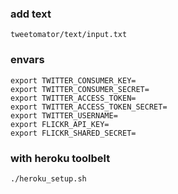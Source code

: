 ### add text 
```
tweetomator/text/input.txt
```

### envars
```
export TWITTER_CONSUMER_KEY=
export TWITTER_CONSUMER_SECRET=
export TWITTER_ACCESS_TOKEN=
export TWITTER_ACCESS_TOKEN_SECRET=
export TWITTER_USERNAME=
export FLICKR_API_KEY=
export FLICKR_SHARED_SECRET=
```

### with heroku toolbelt
```
./heroku_setup.sh
```
